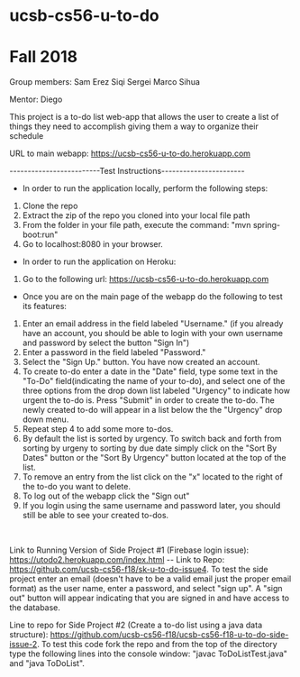 # ucsb-cs56-u-to-do
# Fall 2018

Group members: 
Sam 
Erez
Siqi
Sergei
Marco
Sihua

Mentor: 
Diego

This project is a to-do list web-app that allows the user to create a list of things they need to accomplish giving them a way to organize their schedule

URL to main webapp: https://ucsb-cs56-u-to-do.herokuapp.com

-------------------------Test Instructions-----------------------
 - In order to run the application locally, perform the following steps:
1. Clone the repo
2. Extract the zip of the repo you cloned into your local file path
3. From the folder in your file path, execute the command: "mvn spring-boot:run"
4. Go to localhost:8080 in your browser.

 - In order to run the application on Heroku:
1. Go to the following url: https://ucsb-cs56-u-to-do.herokuapp.com

 - Once you are on the main page of the webapp do the following to test its features:
1. Enter an email address in the field labeled "Username." (if you already have an account, you should be able to login with your own username and password by select the button "Sign In")
2. Enter a password in the field labeled "Password."
3. Select the "Sign Up." button. You have now created an account. 
4. To create to-do enter a date in the "Date" field, type some text in the "To-Do" field(indicating the name of your to-do), and select one of the three options from the drop down list labeled "Urgency" to indicate how urgent the to-do is. Press "Submit" in order to create the to-do. The newly created to-do will appear in a list below the the "Urgency" drop down menu. 
5. Repeat step 4 to add some more to-dos. 
6. By default the list is sorted by urgency. To switch back and forth from sorting by urgeny to sorting by due date simply click on the "Sort By Dates" button or the "Sort By Urgency" button located at the top of the list.
7. To remove an entry from the list click on the "x" located to the right of the to-do you want to delete. 
8. To log out of the webapp click the "Sign out"
9. If you login using the same username and password later, you should still be able to see your created to-dos.

<br/>

Link to Running Version of Side Project #1 (Firebase login issue): https://utodo2.herokuapp.com/index.html -- Link to Repo:  https://github.com/ucsb-cs56-f18/sk-u-to-do-issue4. To test the side project enter an email (doesn't have to be a valid email just the proper email format) as the user name, enter a password, and select "sign up". A "sign out" button will appear indicating that you are signed in and have access to the database.


Line to repo for Side Project #2 (Create a to-do list using a java data structure): https://github.com/ucsb-cs56-f18/ucsb-cs56-f18-u-to-do-side-issue-2. To test this code fork the repo and from the top of the directory type the following lines into the console window: "javac ToDoListTest.java" and "java ToDoList".


